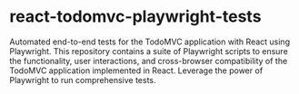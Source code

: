 # react-todomvc-playwright-tests
Automated end-to-end tests for the TodoMVC application with React using Playwright. This repository contains a suite of Playwright scripts to ensure the functionality, user interactions, and cross-browser compatibility of the TodoMVC application implemented in React. Leverage the power of Playwright to run comprehensive tests.
